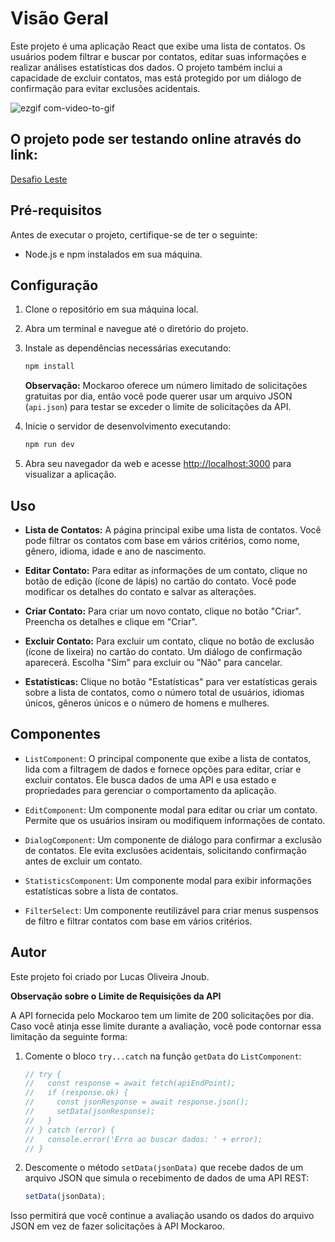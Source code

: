 # Visão Geral
Este projeto é uma aplicação React que exibe uma lista de contatos. Os usuários podem filtrar e buscar por contatos, editar suas informações e realizar análises estatísticas dos dados. O projeto também inclui a capacidade de excluir contatos, mas está protegido por um diálogo de confirmação para evitar exclusões acidentais.


![ezgif com-video-to-gif](https://github.com/LucasJnoub/desafio/assets/122225478/7d284a6b-b4d2-4674-b2fb-7d6b23184baa)


## O projeto pode ser testando online através do link:
[Desafio Leste](https://leste-desafio-tecnico.vercel.app/)

## Pré-requisitos
Antes de executar o projeto, certifique-se de ter o seguinte:

- Node.js e npm instalados em sua máquina.

## Configuração

1. Clone o repositório em sua máquina local.

2. Abra um terminal e navegue até o diretório do projeto.

3. Instale as dependências necessárias executando:

   ```bash
   npm install
   ```

   **Observação:** Mockaroo oferece um número limitado de solicitações gratuitas por dia, então você pode querer usar um arquivo JSON (`api.json`) para testar se exceder o limite de solicitações da API.

4. Inicie o servidor de desenvolvimento executando:

   ```bash
   npm run dev
   ```

5. Abra seu navegador da web e acesse [http://localhost:3000](http://localhost:3000) para visualizar a aplicação.

## Uso

- **Lista de Contatos:** A página principal exibe uma lista de contatos. Você pode filtrar os contatos com base em vários critérios, como nome, gênero, idioma, idade e ano de nascimento.

- **Editar Contato:** Para editar as informações de um contato, clique no botão de edição (ícone de lápis) no cartão do contato. Você pode modificar os detalhes do contato e salvar as alterações.

- **Criar Contato:** Para criar um novo contato, clique no botão "Criar". Preencha os detalhes e clique em "Criar".

- **Excluir Contato:** Para excluir um contato, clique no botão de exclusão (ícone de lixeira) no cartão do contato. Um diálogo de confirmação aparecerá. Escolha "Sim" para excluir ou "Não" para cancelar.

- **Estatísticas:** Clique no botão "Estatísticas" para ver estatísticas gerais sobre a lista de contatos, como o número total de usuários, idiomas únicos, gêneros únicos e o número de homens e mulheres.

## Componentes

- `ListComponent`: O principal componente que exibe a lista de contatos, lida com a filtragem de dados e fornece opções para editar, criar e excluir contatos. Ele busca dados de uma API e usa estado e propriedades para gerenciar o comportamento da aplicação.

- `EditComponent`: Um componente modal para editar ou criar um contato. Permite que os usuários insiram ou modifiquem informações de contato.

- `DialogComponent`: Um componente de diálogo para confirmar a exclusão de contatos. Ele evita exclusões acidentais, solicitando confirmação antes de excluir um contato.

- `StatisticsComponent`: Um componente modal para exibir informações estatísticas sobre a lista de contatos.

- `FilterSelect`: Um componente reutilizável para criar menus suspensos de filtro e filtrar contatos com base em vários critérios.

## Autor

Este projeto foi criado por Lucas Oliveira Jnoub.

**Observação sobre o Limite de Requisições da API**

A API fornecida pelo Mockaroo tem um limite de 200 solicitações por dia. Caso você atinja esse limite durante a avaliação, você pode contornar essa limitação da seguinte forma:

1. Comente o bloco `try...catch` na função `getData` do `ListComponent`:

   ```javascript
   // try {
   //   const response = await fetch(apiEndPoint);
   //   if (response.ok) {
   //     const jsonResponse = await response.json();
   //     setData(jsonResponse);
   //   }
   // } catch (error) {
   //   console.error('Erro ao buscar dados: ' + error);
   // }
   ```

2. Descomente o método `setData(jsonData)` que recebe dados de um arquivo JSON que simula o recebimento de dados de uma API REST:

   ```javascript
   setData(jsonData);
   ```

Isso permitirá que você continue a avaliação usando os dados do arquivo JSON em vez de fazer solicitações à API Mockaroo.
